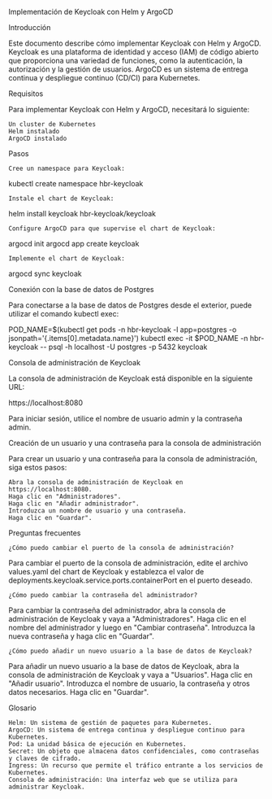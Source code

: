 Implementación de Keycloak con Helm y ArgoCD

Introducción

Este documento describe cómo implementar Keycloak con Helm y ArgoCD. Keycloak es una plataforma de identidad y acceso (IAM) de código abierto que proporciona una variedad de funciones, como la autenticación, la autorización y la gestión de usuarios. ArgoCD es un sistema de entrega continua y despliegue continuo (CD/CI) para Kubernetes.

Requisitos

Para implementar Keycloak con Helm y ArgoCD, necesitará lo siguiente:

    Un cluster de Kubernetes
    Helm instalado
    ArgoCD instalado

Pasos

    Cree un namespace para Keycloak:

kubectl create namespace hbr-keycloak

    Instale el chart de Keycloak:

helm install keycloak hbr-keycloak/keycloak

    Configure ArgoCD para que supervise el chart de Keycloak:

argocd init
argocd app create keycloak

    Implemente el chart de Keycloak:

argocd sync keycloak

Conexión con la base de datos de Postgres

Para conectarse a la base de datos de Postgres desde el exterior, puede utilizar el comando kubectl exec:

POD_NAME=$(kubectl get pods -n hbr-keycloak -l app=postgres -o jsonpath='{.items[0].metadata.name}')
kubectl exec -it $POD_NAME -n hbr-keycloak -- psql -h localhost -U postgres -p 5432 keycloak

Consola de administración de Keycloak

La consola de administración de Keycloak está disponible en la siguiente URL:

https://localhost:8080

Para iniciar sesión, utilice el nombre de usuario admin y la contraseña admin.

Creación de un usuario y una contraseña para la consola de administración

Para crear un usuario y una contraseña para la consola de administración, siga estos pasos:

    Abra la consola de administración de Keycloak en https://localhost:8080.
    Haga clic en "Administradores".
    Haga clic en "Añadir administrador".
    Introduzca un nombre de usuario y una contraseña.
    Haga clic en "Guardar".

Preguntas frecuentes

    ¿Cómo puedo cambiar el puerto de la consola de administración?

Para cambiar el puerto de la consola de administración, edite el archivo values.yaml del chart de Keycloak y establezca el valor de deployments.keycloak.service.ports.containerPort en el puerto deseado.

    ¿Cómo puedo cambiar la contraseña del administrador?

Para cambiar la contraseña del administrador, abra la consola de administración de Keycloak y vaya a "Administradores". Haga clic en el nombre del administrador y luego en "Cambiar contraseña". Introduzca la nueva contraseña y haga clic en "Guardar".

    ¿Cómo puedo añadir un nuevo usuario a la base de datos de Keycloak?

Para añadir un nuevo usuario a la base de datos de Keycloak, abra la consola de administración de Keycloak y vaya a "Usuarios". Haga clic en "Añadir usuario". Introduzca el nombre de usuario, la contraseña y otros datos necesarios. Haga clic en "Guardar".

Glosario

    Helm: Un sistema de gestión de paquetes para Kubernetes.
    ArgoCD: Un sistema de entrega continua y despliegue continuo para Kubernetes.
    Pod: La unidad básica de ejecución en Kubernetes.
    Secret: Un objeto que almacena datos confidenciales, como contraseñas y claves de cifrado.
    Ingress: Un recurso que permite el tráfico entrante a los servicios de Kubernetes.
    Consola de administración: Una interfaz web que se utiliza para administrar Keycloak.
